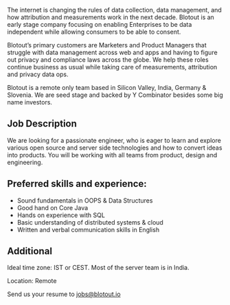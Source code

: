The internet is changing the rules of data collection, data management, and how attribution and measurements work in the next decade. Blotout is an early stage company focusing on enabling Enterprises to be data independent while allowing consumers to be able to consent.

Blotout’s primary customers are Marketers and Product Managers that struggle with data management across web and apps and having to figure out privacy and compliance laws across the globe. We help these roles continue business as usual while taking care of measurements, attribution and privacy data ops.

Blotout is a remote only team based in Silicon Valley, India, Germany & Slovenia. We are seed stage and backed by Y Combinator besides some big name investors.

## Job Description

We are looking for a passionate engineer, who is eager to learn and explore various open source and server side technologies and how to convert ideas into products. You will be working with all teams from product, design and engineering.

## Preferred skills and experience:

-   Sound fundamentals in OOPS & Data Structures
-   Good hand on Core Java
-   Hands on experience with SQL
-   Basic understanding of distributed systems & cloud
-   Written and verbal communication skills in English

## Additional

Ideal time zone: IST or CEST. Most of the server team is in India.

Location: Remote

Send us your resume to jobs@blotout.io

